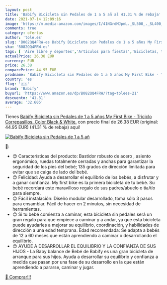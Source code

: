 ```yaml
---
layout: post
title: 'Babify Bicicleta sin Pedales de 1 a 5 añ al 41.31 % de rebaja'
date: 2021-07-14 12:09:16
image: 'https://m.media-amazon.com/images/I/41NGrdMJpmL._SL500_._SL400_.jpg'
comments: true
category: ofertas
author: 'tole.es'
slug: 'B082QQ4FRW-es Babify Bicicleta sin Pedales de 1 a 5 años My First Bike -...'
sku: 'B082QQ4FRW-es'
tags: [ 'Aire libre y deportes','Artículos para fiestas','Bicicletas, triciclos y correpasillos','Costura y manualidades','Hogar y cocina','Juegos y actividades para fiestas','Juguetes','Juguetes y juegos','Materiales para manualidades','Triciclos','babify','bicicleta', ]
actualPrice: 26.38 EUR
currency: EUR
price: 26.38
comparePrice: 44.95 EUR
prodname: 'Babify Bicicleta sin Pedales de 1 a 5 años My First Bike - Triciclo Correpasillos. Color Black & White.'
country: 'es'
flag: '🇪🇸'
brand: 'Babify'
buyurl: 'https://www.amazon.es/dp/B082QQ4FRW/?tag=tolees-21'
descuento: '41.31'
average: '32.605'
---
```


Tienes [Babify Bicicleta sin Pedales de 1 a 5 años My First Bike - Triciclo Correpasillos. Color Black & White.](https://www.amazon.es/dp/B082QQ4FRW/?tag=tolees-21) con precio final de  26.38 EUR (original: 44.95 EUR) (41.31 %  de rebaja) aqui!

[![Babify Bicicleta sin Pedales de 1 a 5 añ](https://m.media-amazon.com/images/I/41NGrdMJpmL._SL500_._SL400_.jpg)](https://www.amazon.es/dp/B082QQ4FRW/?tag=tolees-21)

🔎:

- 😊 Características del producto: Bastidor robusto de acero , asiento ergonómico, ruedas totalmente cerradas y anchas para garantizar la seguridad de los pies del bebé; 135 grados de dirección limitada para evitar que se caiga de lado del bebé.
- 😊 Felicidad: Ayuda a desarrollar el equilibrio de los bebés, a disfrutar y a ganar confianza. My first bike es la primera bicicleta de tu bebé. Su bebé recordará este maravilloso regalo de sus padres/abuelo o tía/tío para siempre.
- 😊 Fácil instalación: Diseño modular desarrollado, toma sólo 3 pasos para ensamblar. Fácil de hacer en 2 minutos, sin necesidad de herramientas.
- 😊 Si tu bebé comienza a caminar, esta bicicleta sin pedales será un gran regalo para que empiece a caminar y a andar, ya que esta bicicleta puede ayudarles a mejorar su equilibrio, coordinación, y habilidades de dirección a una edad temprana. Edad recomendada: Se adapta a bebés de 12 a 60 meses que están aprendiendo a caminar o desarrollando el equilibrio.
- 😊 AYUDE A DESARROLLAR EL EQUILIBRIO Y LA CONFIANZA DE SUS HIJOS - La Baby balance de Bebé de Babify es una gran bicicleta de arranque para sus hijos. Ayuda a desarrollar su equilibrio y confianza a medida que pasan por una fase de su desarrollo en la que están aprendiendo a pararse, caminar y jugar.

[🛒 Comprar!!!](https://www.amazon.es/dp/B082QQ4FRW/?tag=tolees-21)
